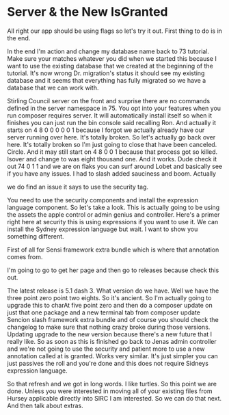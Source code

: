 # Server & the New IsGranted

All right our app should be using flags so let's try it out. First thing to do
is in the end.

In the end I'm action and change my database name back to 73 tutorial. Make
sure your matches whatever you did when we started this because I want to use
the existing database that we created at the beginning of the tutorial. It's
now wrong Dr. migration's status it should see my existing database and it
seems that everything has fully migrated so we have a database that we can work
with.

Stirling Council server on the front and surprise there are no commands defined
in the server namespace in 75. You opt into your features when you run composer
requires server. It will automatically install itself so when it finishes you
can just run the bin console said recalling Ron. And actually it starts on 4 8
0 0 0 0 0 1 because I forgot we actually already have our server running over
here. It's totally broken. So let's actually go back over here. It's totally
broken so I'm just going to close that have been canceled. Circle. And it may
still start on 4 8 0 0 1 because that process got so killed. Isover and change
to was eight thousand one. And it works. Dude check it out 74 0 1 1 and we are
on flaks you can surf around Lobet and basically see if you have any issues. I
had to slash added sauciness and boom. Actually

we do find an issue it says to use the security tag.

You need to use the security components and install the expression language
component. So let's take a look. This is actually going to be using the assets
the apple control or admin genius and controller. Here's a primer right here at
security this is using expressions if you want to use it. We can install the
Sydney expression language but wait. I want to show you something different.

First of all for Sensi framework extra bundle which is where that annotation
comes from.

I'm going to go to get her page and then go to releases because check this out.

The latest release is 5.1 dash 3. What version do we have. Well we have the
three point zero point two eights. So it's ancient. So I'm actually going to
upgrade this to charAt five point zero and then do a composer update on just
that one package and a new terminal tab from composer update Sencion slash
framework extra bundle and of course you should check the changelog to make
sure that nothing crazy broke during those versions. Updating upgrade to the
new version because there's a new future that I really like. So as soon as this
is finished go back to Jenas admin controller and we're not going to use the
security and patient more to use a new annotation called at is granted. Works
very similar. It's just simpler you can just passives the roll and you're done
and this does not require Sidneys expression language.

So that refresh and we got in long words. I like turtles. So this point we are
done. Unless you were interested in moving all of your existing files from
Hursey applicable directly into SIRC I am interested. So we can do that next.
And then talk about extras.
